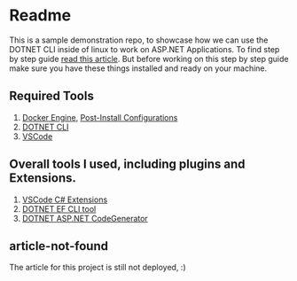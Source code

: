 # Readme

This is a sample demonstration repo, to showcase how we can use the DOTNET CLI inside of linux to work on ASP.NET
Applications. To find step by step guide [read this article](#article-not-found). But before working on this step by
step guide make sure you have these things installed and ready on your machine.

## Required Tools

1. [Docker Engine](https://docs.docker.com/engine/install/#other-linux-distributions), [Post-Install Configurations](https://docs.docker.com/engine/install/linux-postinstall/)
2. [DOTNET CLI](https://docs.microsoft.com/en-us/dotnet/core/sdk#how-to-install-the-net-sdk)
3. [VSCode](https://code.visualstudio.com/)

## Overall tools I used, including plugins and Extensions.

1. [VSCode C# Extensions](https://marketplace.visualstudio.com/items?itemName=ms-dotnettools.csharp)
2. [DOTNET EF CLI tool](https://docs.microsoft.com/en-us/ef/core/cli/dotnet)
3. [DOTNET ASP.NET CodeGenerator](https://docs.microsoft.com/en-us/aspnet/core/fundamentals/tools/dotnet-aspnet-codegenerator?view=aspnetcore-6.0)

## article-not-found

The article for this project is still not deployed, :)